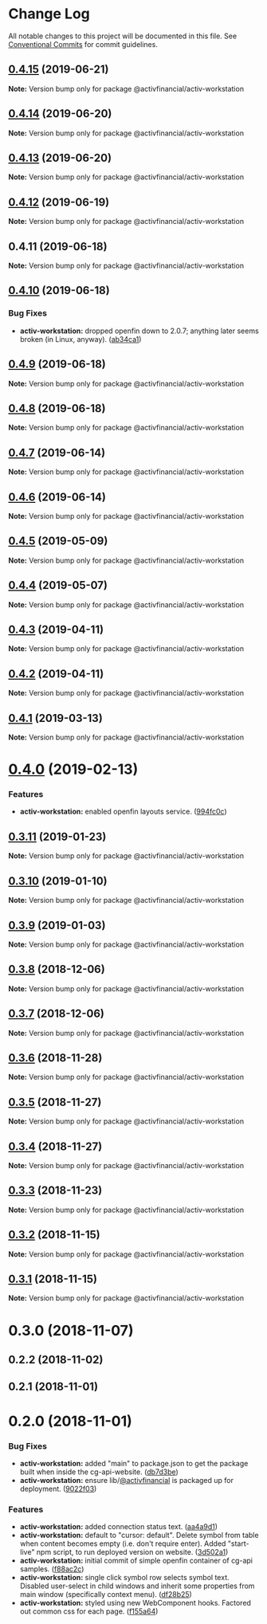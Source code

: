 # Change Log

All notable changes to this project will be documented in this file.
See [Conventional Commits](https://conventionalcommits.org) for commit guidelines.

## [0.4.15](https://github.com/activfinancial/cg-api-examples/compare/@activfinancial/activ-workstation@0.4.14...@activfinancial/activ-workstation@0.4.15) (2019-06-21)

**Note:** Version bump only for package @activfinancial/activ-workstation





## [0.4.14](https://github.com/activfinancial/cg-api/compare/@activfinancial/activ-workstation@0.4.13...@activfinancial/activ-workstation@0.4.14) (2019-06-20)

**Note:** Version bump only for package @activfinancial/activ-workstation





## [0.4.13](https://github.com/activfinancial/cg-api/compare/@activfinancial/activ-workstation@0.4.12...@activfinancial/activ-workstation@0.4.13) (2019-06-20)

**Note:** Version bump only for package @activfinancial/activ-workstation





## [0.4.12](https://github.com/activfinancial/cg-api/compare/@activfinancial/activ-workstation@0.4.11...@activfinancial/activ-workstation@0.4.12) (2019-06-19)

**Note:** Version bump only for package @activfinancial/activ-workstation





## 0.4.11 (2019-06-18)

**Note:** Version bump only for package @activfinancial/activ-workstation





## [0.4.10](https://github.com/activfinancial/cg-api/compare/@activfinancial/activ-workstation@0.4.9...@activfinancial/activ-workstation@0.4.10) (2019-06-18)


### Bug Fixes

* **activ-workstation:** dropped openfin down to 2.0.7; anything later seems broken (in Linux, anyway). ([ab34ca1](https://github.com/activfinancial/cg-api/commit/ab34ca1))





## [0.4.9](https://github.com/activfinancial/cg-api/compare/@activfinancial/activ-workstation@0.4.8...@activfinancial/activ-workstation@0.4.9) (2019-06-18)

**Note:** Version bump only for package @activfinancial/activ-workstation





## [0.4.8](https://github.com/activfinancial/cg-api/compare/@activfinancial/activ-workstation@0.4.7...@activfinancial/activ-workstation@0.4.8) (2019-06-18)

**Note:** Version bump only for package @activfinancial/activ-workstation





## [0.4.7](https://github.com/activfinancial/cg-api/compare/@activfinancial/activ-workstation@0.4.6...@activfinancial/activ-workstation@0.4.7) (2019-06-14)

**Note:** Version bump only for package @activfinancial/activ-workstation





## [0.4.6](https://github.com/activfinancial/cg-api/compare/@activfinancial/activ-workstation@0.4.5...@activfinancial/activ-workstation@0.4.6) (2019-06-14)

**Note:** Version bump only for package @activfinancial/activ-workstation





## [0.4.5](https://github.com/activfinancial/cg-api/compare/@activfinancial/activ-workstation@0.4.4...@activfinancial/activ-workstation@0.4.5) (2019-05-09)

**Note:** Version bump only for package @activfinancial/activ-workstation





## [0.4.4](https://github.com/activfinancial/cg-api/compare/@activfinancial/activ-workstation@0.4.3...@activfinancial/activ-workstation@0.4.4) (2019-05-07)

**Note:** Version bump only for package @activfinancial/activ-workstation





## [0.4.3](https://github.com/activfinancial/cg-api/compare/@activfinancial/activ-workstation@0.4.1...@activfinancial/activ-workstation@0.4.3) (2019-04-11)

**Note:** Version bump only for package @activfinancial/activ-workstation





## [0.4.2](https://github.com/activfinancial/cg-api/compare/@activfinancial/activ-workstation@0.4.1...@activfinancial/activ-workstation@0.4.2) (2019-04-11)

**Note:** Version bump only for package @activfinancial/activ-workstation





## [0.4.1](https://github.com/activfinancial/cg-api/compare/@activfinancial/activ-workstation@0.4.0...@activfinancial/activ-workstation@0.4.1) (2019-03-13)

**Note:** Version bump only for package @activfinancial/activ-workstation





# [0.4.0](https://github.com/activfinancial/cg-api/compare/@activfinancial/activ-workstation@0.3.11...@activfinancial/activ-workstation@0.4.0) (2019-02-13)


### Features

* **activ-workstation:** enabled openfin layouts service. ([994fc0c](https://github.com/activfinancial/cg-api/commit/994fc0c))





## [0.3.11](https://github.com/activfinancial/cg-api/compare/@activfinancial/activ-workstation@0.3.10...@activfinancial/activ-workstation@0.3.11) (2019-01-23)

**Note:** Version bump only for package @activfinancial/activ-workstation





## [0.3.10](https://github.com/activfinancial/cg-api/compare/@activfinancial/activ-workstation@0.3.9...@activfinancial/activ-workstation@0.3.10) (2019-01-10)

**Note:** Version bump only for package @activfinancial/activ-workstation





## [0.3.9](https://github.com/activfinancial/cg-api/compare/@activfinancial/activ-workstation@0.3.8...@activfinancial/activ-workstation@0.3.9) (2019-01-03)

**Note:** Version bump only for package @activfinancial/activ-workstation





## [0.3.8](https://github.com/activfinancial/cg-api/compare/@activfinancial/activ-workstation@0.3.7...@activfinancial/activ-workstation@0.3.8) (2018-12-06)

**Note:** Version bump only for package @activfinancial/activ-workstation





## [0.3.7](https://github.com/activfinancial/cg-api/compare/@activfinancial/activ-workstation@0.3.6...@activfinancial/activ-workstation@0.3.7) (2018-12-06)

**Note:** Version bump only for package @activfinancial/activ-workstation





## [0.3.6](https://github.com/activfinancial/cg-api/compare/@activfinancial/activ-workstation@0.3.5...@activfinancial/activ-workstation@0.3.6) (2018-11-28)

**Note:** Version bump only for package @activfinancial/activ-workstation





## [0.3.5](https://github.com/activfinancial/cg-api/compare/@activfinancial/activ-workstation@0.3.4...@activfinancial/activ-workstation@0.3.5) (2018-11-27)

**Note:** Version bump only for package @activfinancial/activ-workstation





## [0.3.4](https://github.com/activfinancial/cg-api/compare/@activfinancial/activ-workstation@0.3.3...@activfinancial/activ-workstation@0.3.4) (2018-11-27)

**Note:** Version bump only for package @activfinancial/activ-workstation





## [0.3.3](https://github.com/activfinancial/cg-api/compare/@activfinancial/activ-workstation@0.3.2...@activfinancial/activ-workstation@0.3.3) (2018-11-23)

**Note:** Version bump only for package @activfinancial/activ-workstation





## [0.3.2](https://github.com/activfinancial/cg-api/compare/@activfinancial/activ-workstation@0.3.1...@activfinancial/activ-workstation@0.3.2) (2018-11-15)

**Note:** Version bump only for package @activfinancial/activ-workstation





## [0.3.1](https://github.com/activfinancial/cg-api/compare/@activfinancial/activ-workstation@0.3.0...@activfinancial/activ-workstation@0.3.1) (2018-11-15)

**Note:** Version bump only for package @activfinancial/activ-workstation





# 0.3.0 (2018-11-07)



## 0.2.2 (2018-11-02)



## 0.2.1 (2018-11-01)



# 0.2.0 (2018-11-01)


### Bug Fixes

* **activ-workstation:** added "main" to package.json to get the package built when inside the cg-api-website. ([db7d3be](https://github.com/activfinancial/cg-api/commit/db7d3be))
* **activ-workstation:** ensure lib/[@activfinancial](https://github.com/activfinancial) is packaged up for deployment. ([9022f03](https://github.com/activfinancial/cg-api/commit/9022f03))


### Features

* **activ-workstation:** added connection status text. ([aa4a9d1](https://github.com/activfinancial/cg-api/commit/aa4a9d1))
* **activ-workstation:** default to "cursor: default". Delete symbol from table when content becomes empty (i.e. don't require enter). Added "start-live" npm script, to run deployed version on website. ([3d502a1](https://github.com/activfinancial/cg-api/commit/3d502a1))
* **activ-workstation:** initial commit of simple openfin container of cg-api samples. ([f88ac2c](https://github.com/activfinancial/cg-api/commit/f88ac2c))
* **activ-workstation:** single click symbol row selects symbol text. Disabled user-select in child windows and inherit some properties from main window (specifically context menu). ([df28b25](https://github.com/activfinancial/cg-api/commit/df28b25))
* **activ-workstation:** styled using new WebComponent hooks. Factored out common css for each page. ([f155a64](https://github.com/activfinancial/cg-api/commit/f155a64))
